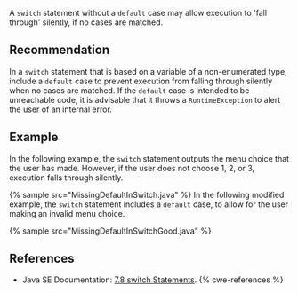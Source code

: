 A `switch` statement without a `default` case may allow execution to 'fall through' silently, if no cases are matched.


## Recommendation
In a `switch` statement that is based on a variable of a non-enumerated type, include a `default` case to prevent execution from falling through silently when no cases are matched. If the `default` case is intended to be unreachable code, it is advisable that it throws a `RuntimeException` to alert the user of an internal error.


## Example
In the following example, the `switch` statement outputs the menu choice that the user has made. However, if the user does not choose 1, 2, or 3, execution falls through silently.

{% sample src="MissingDefaultInSwitch.java" %}
In the following modified example, the `switch` statement includes a `default` case, to allow for the user making an invalid menu choice.

{% sample src="MissingDefaultInSwitchGood.java" %}

## References
* Java SE Documentation: [7.8 switch Statements](https://www.oracle.com/java/technologies/javase/codeconventions-statements.html#468).
{% cwe-references %}

